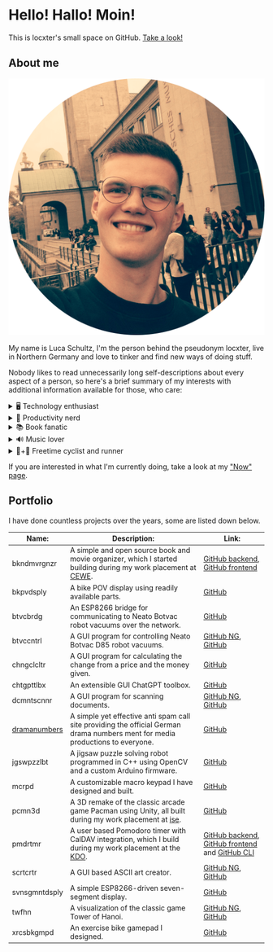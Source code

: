 # Hello! Hallo! Moin!

This is locxter's small space on GitHub. [Take a look!](https://github.com/locxter?tab=repositories)

## About me

![Portrait of me](portrait.png)

My name is Luca Schultz, I'm the person behind the pseudonym locxter, live in Northern Germany and love to tinker and find new ways of doing stuff.

Nobody likes to read unnecessarily long self-descriptions about every aspect of a person, so here's a brief summary of my interests with additional information available for those, who care:

<details>
<summary>🖥️ Technology enthusiast</summary>

In my 9 years of programming and doing electronics projects I have slowly found love for writing simple and clean yet effective code, doing every part of a project I reasonably can on my own and using privacy respecting as well as **FOSS** software.

I am currently using **Kotlin** as my primary programming language, but have extensively worked with **C++** in the past and also write some Java, Rust as well as JavaScript/TypeScript code from time to time. Other than that I prefer to use FreeCAD for designing parts, Inkscape for creating vector graphics, VSCodium as my text editor as well as C++/Rust/JavaScript/TypeScript IDE and IntelliJ IDEA as my Kotlin/Java IDE. My desktop operating system is heavily customized Linux Mint while I run CalyxOS on my phone.

</details>

<details>
<summary>🎯 Productivity nerd</summary>

One of the things that drives me the most is the desire to change something that I consider meaningful within my lifetime. One day I noticed that **we don't have too little time in our lifes, but just don't use enough of it** - which then introduced me to the productivity community.

Nowadays, I'm still very much in the process of leveling-up my productivity game, but consider this journey to be its own dedicated hobby of mine and an important aspect of how I am. That's also why this topic gets roughly the as much attention on my blog as technology - sometimes a little more, sometimes a little less.

</details>

<details>
<summary>📚 Book fanatic</summary>

Everyone needs **a way to relax** and for me that's mostly reading. On the one hand, some might call me a bookworm, but I think the amount of time I spend reading is absolutely reasonable and definitely better invested than watching TV or doomscrolling social media. On the other hand, many of my friends question my taste in books, since I mostly read generic sci-fi novels, thrillers or non-fictional works - not necessarily works of art - and prefer the often inferior German translations.

Some of my favourite books in particular order are:

- [Cline, Ernest: Ready Player One](https://d-nb.info/1222192098)
- [Collins, Suzanne: Die Tribute von Panem - Tödliche Spiele](https://d-nb.info/1017168652)
- [Dick, Philip Kindred: Blade Runner - Träumen Androiden von elektrischen Schafen?](https://d-nb.info/1138732176)
- [Graßhoff, Marie: Neon Birds](https://d-nb.info/1185902759)
- [Huxley, Aldous: Schöne neue Welt - Ein Roman der Zukunft](https://d-nb.info/1050848578)
- [Orwell, George: 1984](https://d-nb.info/974671169)
- [Roth, Veronica: Die Bestimmung](https://d-nb.info/1034160206)
- [Bregman, Rutger: Im Grunde gut - Eine neue Geschichte der Menschheit](https://d-nb.info/1221489607)
- [Clear, James: Die 1% Methode - Minimale Veränderung, maximale Wirkung](https://d-nb.info/1198618736)
- [Rosling, Hans: Factfulness - Wie wir lernen, die Welt so zu sehen, wie sie wirklich ist](https://d-nb.info/1170419852)
- [Snowden, Edward: Permanent Record - Meine Geschichte](https://d-nb.info/1208781774)
	
</details>

<details>
<summary>🔊 Music lover</summary>

Since I don't drink coffee, tea or alcohol and would never even think about consuming other substances, **my number one drug** to lift the mood, exercise extra hard or get into a productive mindset **is music**. Due to these very different settings, the music I listen to also differs vastly.
	
When working, I stick to soundtracks of popular movies like [Inception](https://www.imdb.com/title/tt1375666/) or [Interstellar](https://www.imdb.com/title/tt0816692/). When excerising I exclusively listen to [Kontra K](https://kontra-k.de/) and for everything else I'm fine with anything electronic as well as bass-heavy - preferrably along the lines of Scooter, Harris & Ford and Hardwell.

</details>

<details>
<summary>🚴+🏃 Freetime cyclist and runner</summary>

To **balance out all the time I spend indoors** and in front of the computer, I love to go cycling and running in my free time. I'm certainly nowhere the performance of a professional athlete, but with sports in general **the goal is not to become better than others, but better than yourself**.

</details>

If you are interested in what I'm currently doing, take a look at my ["Now" page](https://locxter.github.io/now.html).

## Portfolio

I have done countless projects over the years, some are listed down below.

| Name: | Description: | Link: |
| --- | --- | --- |
| bkndmvrgnzr | A simple and open source book and movie organizer, which I started building during my work placement at [CEWE](https://www.cewe.de/). | [GitHub backend](https://github.com/locxter/bkndmvrgnzr-backend), [GitHub frontend](https://github.com/locxter/bkndmvrgnzr-frontend) |
| bkpvdsply | A bike POV display using readily available parts. | [GitHub](https://github.com/locxter/bkpvdsply) |
| btvcbrdg | An ESP8266 bridge for communicating to Neato Botvac robot vacuums over the network. | [GitHub](https://github.com/locxter/btvcbrdg) |
| btvccntrl | A GUI program for controlling Neato Botvac D85 robot vacuums. | [GitHub NG](https://github.com/locxter/btvccntrl-ng), [GitHub](https://github.com/locxter/btvccntrl) |
| chngclcltr | A GUI program for calculating the change from a price and the money given. | [GitHub](https://github.com/locxter/chngclcltr) |
| chtgpttlbx | An extensible GUI ChatGPT toolbox. | [GitHub](https://github.com/locxter/chtgpttlbx) |
| dcmntscnnr | A GUI program for scanning documents. | [GitHub NG](https://github.com/locxter/dcmntscnnr-ng), [GitHub](https://github.com/locxter/dcmntscnnr) |
| [dramanumbers](https://dramanumbers.github.io/) | A simple yet effective anti spam call site providing the official German drama numbers ment for media productions to everyone. | [GitHub](https://github.com/dramanumbers/dramanumbers.github.io) |
| jgswpzzlbt | A jigsaw puzzle solving robot programmed in C++ using OpenCV and a custom Arduino firmware. | [GitHub](https://github.com/locxter/jgswpzzlbt) |
| mcrpd | A customizable macro keypad I have designed and built. | [GitHub](https://github.com/locxter/mcrpd) |
| pcmn3d | A 3D remake of the classic arcade game Pacman using Unity, all built during my work placement at [ise](https://www.ise.de/). | [GitHub](https://github.com/locxter/pcmn3d) |
| pmdrtmr | A user based Pomodoro timer with CalDAV integration, which I build during my work placement at the [KDO](https://www.kdo.de). | [GitHub backend](https://github.com/locxter/pmdrtmr-backend), [GitHub frontend](https://github.com/locxter/pmdrtmr-frontend) and [GitHub CLI](https://github.com/locxter/pmdrtmr-cli) |
| scrtcrtr | A GUI based ASCII art creator. | [GitHub NG](https://github.com/locxter/scrtcrtr-ng), [GitHub](https://github.com/locxter/scrtcrtr) |
| svnsgmntdsply | A simple ESP8266-driven seven-segment display. | [GitHub](https://github.com/locxter/svnsgmntdsply) |
| twfhn | A visualization of the classic game Tower of Hanoi. | [GitHub NG](https://github.com/locxter/twrfhn-ng), [GitHub](https://github.com/locxter/twrfhn) |
| xrcsbkgmpd | An exercise bike gamepad I designed. | [GitHub](https://github.com/locxter/xrcsbkgmpd) |
